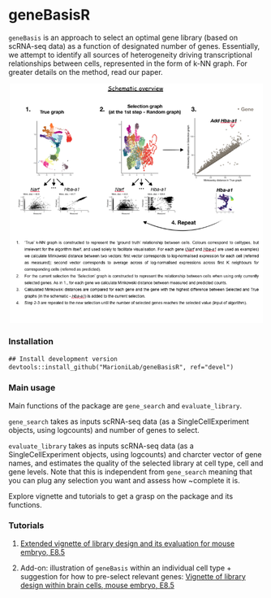 # geneBasisR

`geneBasis` is an approach to select an optimal gene library (based on scRNA-seq data) as a function of designated number of genes. 
Essentially, we attempt to identify all sources of heterogeneity driving transcriptional relationships between cells, represented in the form of k-NN graph. For greater details on the method, read our paper. 


<p align="center">
  <img src="geneBasis_cartoon.png" width="500">
</p>


### Installation

```
## Install development version
devtools::install_github("MarioniLab/geneBasisR", ref="devel") 
```

### Main usage

Main functions of the package are `gene_search` and `evaluate_library`.

`gene_search` takes as inputs scRNA-seq data (as a SingleCellExperiment objects, using logcounts) and number of genes to select.

`evaluate_library` takes as inputs scRNA-seq data (as a SingleCellExperiment objects, using logcounts) and charcter vector of gene names, and estimates the quality of the selected library at cell type, cell and gene levels. Note that this is independent from `gene_search` meaning that you can plug any selection you want and assess how ~complete it is.

Explore vignette and tutorials to get a grasp on the package and its functions.


### Tutorials

1. [Extended vignette of library design and its evaluation for mouse embryo, E8.5](https://rawcdn.githack.com/MarioniLab/am_geneBasis/main/analysis/make_tutorials_4_package/geneBasis_mouseEmbryo_extended.html)

2. Add-on: illustration of `geneBasis` within an individual cell type + suggestion for how to pre-select relevant genes:
[Vignette of library design within brain cells, mouse embryo, E8.5](https://rawcdn.githack.com/MarioniLab/am_geneBasis/main/analysis/make_tutorials_4_package/geneBasis_mouseEmbryo_within_celltype.html)






